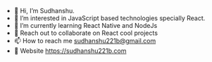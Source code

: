 - 👋 Hi, I’m Sudhanshu.
- 👀 I’m interested in JavaScript based technologies specially React.
- 🌱 I’m currently learning React Native and NodeJs 
- 💞️ Reach out to collaborate on React cool projects
- 📫 How to reach me sudhanshu221b@gmail.com
- 🔗 Website https://sudhanshu221b.com

<!---
sid221/sid221 is a ✨ special ✨ repository because its `README.md` (this file) appears on your GitHub profile.
You can click the Preview link to take a look at your changes.
--->
